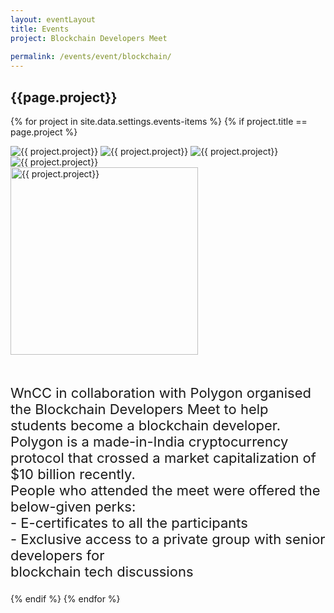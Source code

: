 ```yaml
---
layout: eventLayout
title: Events
project: Blockchain Developers Meet
    
permalink: /events/event/blockchain/
---
```


<h2 class="display1 m-3 p-3 text-center project-title">{{page.project}}</h2>

{% for project in site.data.settings.events-items %}
{% if project.title == page.project %}
<div class ="img-event d-block"> 
    <img src="{{ site.baseurl }}/{{ project.image }}" alt="{{ project.project}}" class="img-1">
    <img src="{{ site.baseurl }}/{{ project.image }}" alt="{{ project.project}}" class="img-2">
    <img src="{{ site.baseurl }}/{{ project.image }}" alt="{{ project.project}}" class="img-3">
    <img src="{{ site.baseurl }}/{{ project.image }}" alt="{{ project.project}}" class="img-4">
</div>
<div class = "mobile-img-soc">
  <img src="{{ site.baseurl }}/{{ project.image }}"  width = "300" height="300" alt="{{ project.project}}" class="border rounded">
  </div>

<div>
    <p class="display3 project-desc" style = "font-size:22px;" >
      <br>
WnCC in collaboration with Polygon organised the Blockchain Developers
Meet to help students become a blockchain developer. 
Polygon is a made-in-India cryptocurrency protocol that crossed a market
capitalization of $10 billion recently.
<br> People who attended
the meet were offered the below-given perks:
<br>
   - E-certificates to all the participants
<br>
   - Exclusive access to a private group with senior developers for
<br>
     blockchain tech discussions

</p>
</div>
{% endif %}
{% endfor %}
